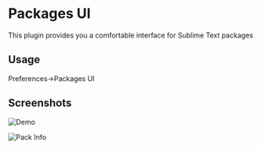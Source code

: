 Packages UI
================

This plugin provides you a comfortable interface for Sublime Text packages

## Usage

Preferences->Packages UI

## Screenshots

![Demo](https://raw.githubusercontent.com/unknownuser88/PackagesUI/raw/demo/images/demo.gif)

![Pack Info](https://raw.githubusercontent.com/unknownuser88/PackagesUI/raw/demo/images/packs_info.png)

